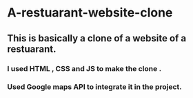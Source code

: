 # A-restuarant-website-clone

## This is basically a clone of a website of a restuarant.
### I used HTML , CSS and JS to make the clone .
### Used Google maps API to integrate it in the project.
